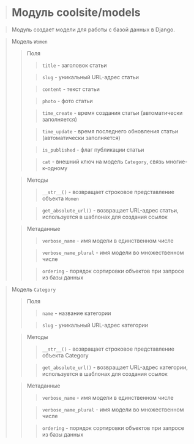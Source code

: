 > # Модуль coolsite/models

> Модуль создает модели для работы с базой данных в Django.

> Модель `Women`
> 
>>Поля
>>> `title` - заголовок статьи
>> 
>>> `slug` - уникальный URL-адрес статьи
>>
>>> `content` - текст статьи
>>
>>> `photo` - фото статьи
>>
>>> `time_create` - время создания статьи (автоматически заполняется)
>>
>>> `time_update` - время последнего обновления статьи (автоматически заполняется)
>>
>>> `is_published` - флаг публикации статьи
>>
>>> `cat` - внешний ключ на модель `Category`, связь многие-к-одному
>
>>Методы
>>
>>> `__str__()` - возвращает строковое представление объекта `Women`
>>
>>> `get_absolute_url()` - возвращает URL-адрес статьи, используется в шаблонах для создания ссылок
>
>>Метаданные
>>
>>> `verbose_name` - имя модели в единственном числе
>>
>>> `verbose_name_plural` - имя модели во множественном числе
>>
>>> `ordering` - порядок сортировки объектов при запросе из базы данных

> Модель `Category`
>>
>>Поля
>>
>>> `name` - название категории
>>
>>> `slug` - уникальный URL-адрес категории
>
>>Методы
>>
>>> `__str__()` - возвращает строковое представление объекта Category
>>
>>> `get_absolute_url()` - возвращает URL-адрес категории, используется в шаблонах для создания ссылок
>
>> Метаданные
>>
>>> `verbose_name` - имя модели в единственном числе
>>
>>> `verbose_name_plural` - имя модели во множественном числе
>>
>>> `ordering` - порядок сортировки объектов при запросе из базы данных